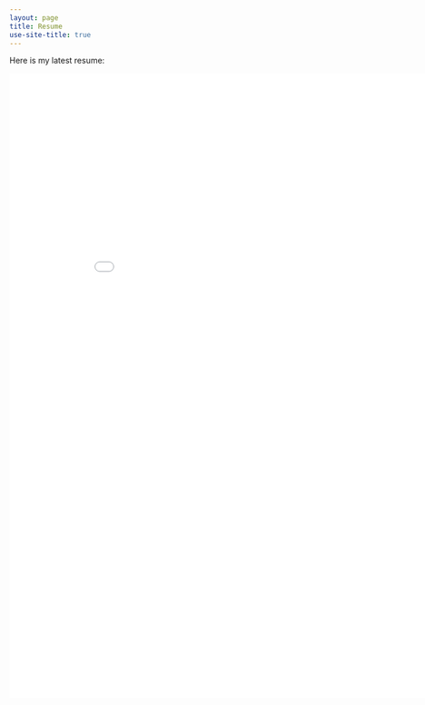 ```yaml
---
layout: page
title: Resume
use-site-title: true
---
```


<p>Here is my latest resume:</p>

<div style="text-align:center;">
  <embed src="/docs/Pranjal_Rawat_Resume.pdf" type="application/pdf" width="900" height="1100">
</div>
